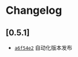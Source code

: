 # Changelog

## \[0.5.1]

- [`a6f54e2`](https://github.com/QPlugged/QPlugged/commit/a6f54e22c0988d5fb2152cc53202f6b0ff90c54f) 自动化版本发布
